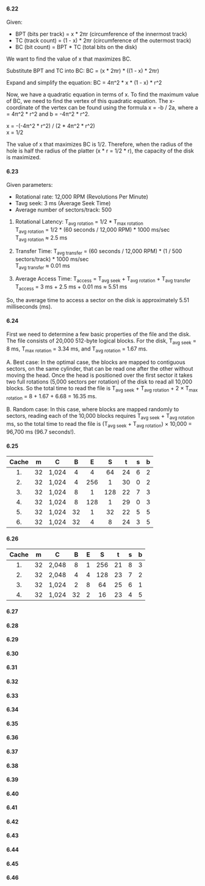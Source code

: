 #### 6.22
Given:
- BPT (bits per track) = x * 2πr (circumference of the innermost track)
- TC (track count) = (1 - x) * 2πr (circumference of the outermost track)
- BC (bit count) = BPT * TC (total bits on the disk)

We want to find the value of x that maximizes BC.

Substitute BPT and TC into BC:
BC = (x * 2πr) * ((1 - x) * 2πr)

Expand and simplify the equation:
BC = 4π^2 * x * (1 - x) * r^2

Now, we have a quadratic equation in terms of x. To find the maximum value of BC, we need to find the vertex of this quadratic equation. The x-coordinate of the vertex can be found using the formula x = -b / 2a, where a = 4π^2 * r^2 and b = -4π^2 * r^2.

x = -(-4π^2 * r^2) / (2 * 4π^2 * r^2)\
x = 1/2

The value of x that maximizes BC is 1/2. Therefore, when the radius of the hole is half the radius of the platter (x * r = 1/2 * r), the capacity of the disk is maximized.

#### 6.23
Given parameters:
- Rotational rate: 12,000 RPM (Revolutions Per Minute)
- Tavg seek: 3 ms (Average Seek Time)
- Average number of sectors/track: 500

1. Rotational Latency:
T<sub>avg rotation</sub> = 1/2 * T<sub>max rotation</sub>\
T<sub>avg rotation</sub> = 1/2 * (60 seconds / 12,000 RPM) * 1000 ms/sec\
T<sub>avg rotation</sub> ≈ 2.5 ms

2. Transfer Time:
T<sub>avg transfer</sub> = (60 seconds / 12,000 RPM) * (1 / 500 sectors/track) * 1000 ms/sec\
T<sub>avg transfer</sub> ≈ 0.01 ms

3. Average Access Time:
T<sub>access</sub> = T<sub>avg seek</sub> + T<sub>avg rotation</sub> + T<sub>avg transfer</sub>\
T<sub>access</sub> = 3 ms + 2.5 ms + 0.01 ms ≈ 5.51 ms


So, the average time to access a sector on the disk is approximately 5.51 milliseconds (ms).

#### 6.24
First we need to determine a few basic properties of the file and the disk. The file consists of 20,000 512-byte logical blocks. For the disk, T<sub>avg seek</sub> = 8 ms, T<sub>max rotation</sub> = 3.34 ms, and T<sub>avg rotation</sub> = 1.67 ms.
<br/>

A. Best case: In the optimal case, the blocks are mapped to contiguous sectors, on the same cylinder, that can be read one after the other without moving the head. Once the head is positioned over the first sector it takes two full rotations (5,000 sectors per rotation) of the disk to read all 10,000 blocks. So the total time to read the file is T<sub>avg seek</sub> + T<sub>avg rotation</sub> + 2 × T<sub>max rotation</sub> = 8 + 1.67 + 6.68 = 16.35 ms.
<br/>

B. Random case: In this case, where blocks are mapped randomly to sectors, reading each of the 10,000 blocks requires T<sub>avg seek</sub> + T<sub>avg rotation</sub> ms, so the total time to read the file is (T<sub>avg seek</sub> + T<sub>avg rotation</sub>) × 10,000 = 96,700 ms (96.7 seconds!).

#### 6.25
| Cache |  m   |   C   |  B   |  E   |  S   |  t   |  s   |  b   |
| :---: | :--: | :---: | :--: | :--: | :--: | :--: | :--: | :--: |
|  1.   |  32  | 1,024 |  4   |  4   |  64  |  24  |  6   |  2   |
|  2.   |  32  | 1,024 |  4   | 256  |  1   |  30  |  0   |  2   |
|  3.   |  32  | 1,024 |  8   |  1   | 128  |  22  |  7   |  3   |
|  4.   |  32  | 1,024 |  8   | 128  |  1   |  29  |  0   |  3   |
|  5.   |  32  | 1,024 |  32  |  1   |  32  |  22  |  5   |  5   |
|  6.   |  32  | 1,024 |  32  |  4   |  8   |  24  |  3   |  5   |

#### 6.26
| Cache |  m   |   C   |  B   |  E   |  S   |  t   |  s   |  b   |
| :---: | :--: | :---: | :--: | :--: | :--: | :--: | :--: | :--: |
|  1.   |  32  | 2,048 |  8   |  1   | 256  |  21  |  8   |  3   |
|  2.   |  32  | 2,048 |  4   |  4   | 128  |  23  |  7   |  2   |
|  3.   |  32  | 1,024 |  2   |  8   |  64  |  25  |  6   |  1   |
|  4.   |  32  | 1,024 |  32  |  2   |  16  |  23  |  4   |  5   |

#### 6.27

#### 6.28

#### 6.29

#### 6.30

#### 6.31

#### 6.32

#### 6.33

#### 6.34

#### 6.35

#### 6.36

#### 6.37

#### 6.38

#### 6.39

#### 6.40

#### 6.41

#### 6.42

#### 6.43

#### 6.44

#### 6.45

#### 6.46

